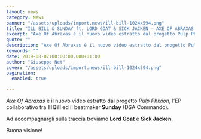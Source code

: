 ```yaml
---
layout: news
category: News
banner: "/assets/uploads/import.news/ill-bill-1024x594.png"
title: "ILL BILL & SUNDAY ft. LORD GOAT & SICK JACKEN – AXE OF ABRAXAS (Video)"
excerpt: "Axe Of Abraxas è il nuovo video estratto dal progetto Pulp Phixion, l’EP collaborativo tra Ill Bill ed il beatmaker Sunday (DSA Commando). Ad accompagnargli sulla traccia troviamo Lord Goat e Sick Jacken. Buona visione!  "
quote: ""
description: "Axe Of Abraxas è il nuovo video estratto dal progetto Pulp Phixion, l’EP collaborativo tra Ill Bill ed il beatmaker Sunday (DSA Commando). Ad accompagnargli sulla traccia troviamo Lord Goat e Sick Jacken. Buona visione!  "
keywords: ""
date: 2019-08-07T00:00:00.000+01:00
author: "Giuseppe Net"
cover: "/assets/uploads/import.news/ill-bill-1024x594.png"
pagination:
  enabled: true

---
```


_Axe Of Abraxas_ è il nuovo video estratto dal progetto _Pulp Phixion_, l’EP collaborativo tra **Ill Bill** ed il beatmaker **Sunday** (DSA Commando).

Ad accompagnargli sulla traccia troviamo **Lord Goat** e **Sick Jacken**.

Buona visione!